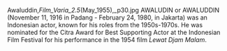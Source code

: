 Awaluddin,_Film_Varia_2.5_(May_1955),_p30.jpg AWALUDIN or AWALUDDIN (November 11, 1916 in Padang - February 24, 1980, in Jakarta) was an Indonesian actor, known for his roles from the 1950s-1970s. He was nominated for the Citra Award for Best Supporting Actor at the Indonesian Film Festival for his performance in the 1954 film _Lewat Djam Malam_.
